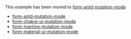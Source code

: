 This example has been moved to [form-antd-mutation-mode](.././form-antd-mutation-mode)

- [form-antd-mutation-mode](.././form-antd-mutation-mode)
- [form-chakra-ui-mutation-mode](.././form-chakra-ui-mutation-mode)
- [form-mantine-mutation-mode](.././form-mantine-mutation-mode)
- [form-material-ui-mutation-mode](.././form-material-ui-mutation-mode)
